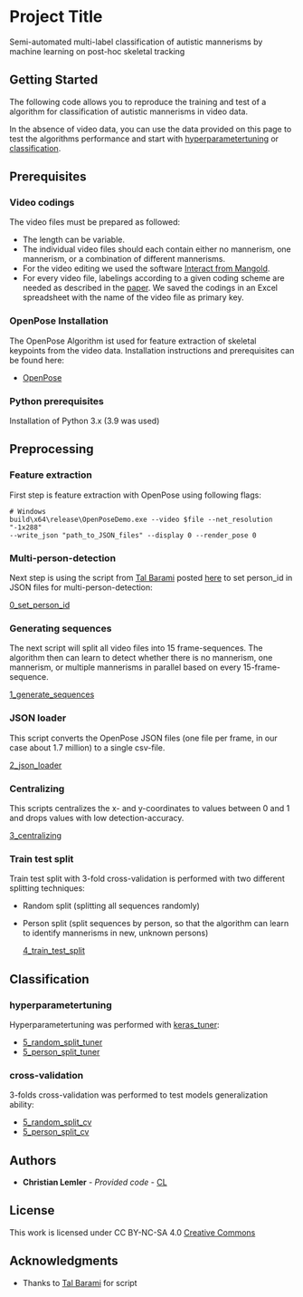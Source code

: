 # Project Title

Semi-automated multi-label classification of autistic mannerisms by machine
learning on post-hoc skeletal tracking

## Getting Started

The following code allows you to reproduce the training and test of a
algorithm for classification of autistic mannerisms in video data.

In the absence of video data, you can use the data provided on this page
to test the algorithms performance and start with [hyperparametertuning](#hyperparametertuning)
or [classification](#classification).

## Prerequisites

### Video codings

The video files must be prepared as followed:
- The length can be variable.
- The individual video files should each contain either no mannerism, one
mannerism, or a combination of different mannerisms.
- For the video editing we used the software [Interact from Mangold](https://www.mangold-international.com/de/produkte/software/interact-videographie-software.html).
- For every video file, labelings according to a given coding scheme are needed
as described in the [paper](Link_to_paper). We saved the codings in an Excel
spreadsheet with the name of the video file as primary key.

### OpenPose Installation

The OpenPose Algorithm ist used for feature extraction of skeletal keypoints
from the video data. Installation instructions and prerequisites can be found
here:
- [OpenPose](https://github.com/CMU-Perceptual-Computing-Lab/openpose)

### Python prerequisites

Installation of Python 3.x (3.9 was used)

## Preprocessing

### Feature extraction

First step is feature extraction with OpenPose using following flags:

  ```
  # Windows
  build\x64\release\OpenPoseDemo.exe --video $file --net_resolution "-1x288"
  --write_json "path_to_JSON_files" --display 0 --render_pose 0
  ```
### Multi-person-detection

Next step is using the script from [Tal Barami](https://github.com/TalBarami) posted [here](https://github.com/CMU-Perceptual-Computing-Lab/openpose/issues/1448#issuecomment-575936689)
to set person_id in JSON files for multi-person-detection:

   [0_set_person_id](https://github.com/chrstnlmlr/ml_ass/blob/main/0_Barami_script_JSON_set_person_id.py)

### Generating sequences

The next script will split all video files into 15 frame-sequences. The algorithm
then can learn to detect whether there is no mannerism, one mannerism, or multiple
mannerisms in parallel based on every 15-frame-sequence.   

  [1_generate_sequences](https://github.com/chrstnlmlr/ml_ass/blob/main/1_preprocessing_masterfiles.py)

### JSON loader

This script converts the OpenPose JSON files (one file per frame, in our case about
1.7 million) to a single csv-file.  

  [2_json_loader](https://github.com/chrstnlmlr/ml_ass/blob/main/2_preprocessing_json_loader.py)

### Centralizing

This scripts centralizes the x- and y-coordinates to values between 0 and 1 and
drops values with low detection-accuracy.

  [3_centralizing](https://github.com/chrstnlmlr/ml_ass/blob/main/3_preprocessing_normalizing_and_cleaning.py)

### Train test split

Train test split with 3-fold cross-validation is performed with two different   
splitting techniques:
- Random split (splitting all sequences randomly)
- Person split (split sequences by person, so that the algorithm can learn to
  identify mannerisms in new, unknown persons)

  [4_train_test_split](https://github.com/chrstnlmlr/ml_ass/blob/main/4_preprocessing_train_test_split_cross_validation.py)

## Classification

### hyperparametertuning

Hyperparametertuning was performed with [keras_tuner](https://github.com/keras-team/keras-tuner):

- [5_random_split_tuner](https://github.com/chrstnlmlr/ml_ass/blob/main/5_lstm_cv_flap_jump_RS_tuner.py)
- [5_person_split_tuner](https://github.com/chrstnlmlr/ml_ass/blob/main/5_lstm_cv_flap_jump_PS_tuner.py)

### cross-validation

3-folds cross-validation was performed to test models generalization ability:

- [5_random_split_cv](https://github.com/chrstnlmlr/ml_ass/blob/main/5_lstm_cv_flap_jump_RS.py)
- [5_person_split_cv](https://github.com/chrstnlmlr/ml_ass/blob/main/5_lstm_cv_flap_jump_PS.py)

## Authors

 - **Christian Lemler** - *Provided code* - [CL](https://github.com/chrstnlmlr)

## License

This work is licensed under CC BY-NC-SA 4.0 [Creative Commons](http://creativecommons.org/licenses/by-nc-sa/4.0/)

## Acknowledgments

 - Thanks to [Tal Barami](https://github.com/TalBarami) for script

